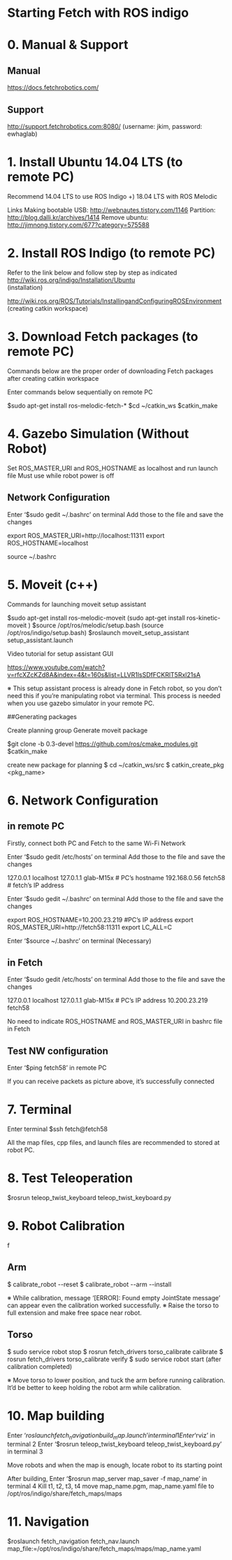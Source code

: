 Starting Fetch with ROS indigo
======================

# 0. Manual & Support
## Manual

https://docs.fetchrobotics.com/

## Support
http://support.fetchrobotics.com:8080/ 
(username: jkim, password: ewhaglab)


# 1. Install Ubuntu 14.04 LTS  (to remote PC)

Recommend 14.04 LTS to use ROS Indigo
+) 18.04 LTS with ROS Melodic

Links
Making bootable USB: http://webnautes.tistory.com/1146
Partition: http://blog.dalli.kr/archives/1414
Remove ubuntu:  http://jimnong.tistory.com/677?category=575588


# 2. Install ROS Indigo (to remote PC)

Refer to the link below and follow step by step as indicated
http://wiki.ros.org/indigo/Installation/Ubuntu    
     (installation)

http://wiki.ros.org/ROS/Tutorials/InstallingandConfiguringROSEnvironment (creating catkin workspace)


# 3. Download Fetch packages (to remote PC)

Commands below are the proper order of downloading Fetch packages after creating catkin workspace

Enter commands below sequentially on remote PC

$sudo apt-get install ros-melodic-fetch-*
$cd ~/catkin_ws
$catkin_make 


# 4. Gazebo Simulation (Without Robot)

Set ROS_MASTER_URI and ROS_HOSTNAME as localhost and run launch file
Must use while robot power is off

## Network Configuration

Enter ‘$sudo gedit ~/.bashrc’ on terminal
Add those to the file and save the changes

export ROS_MASTER_URI=http://localhost:11311
export ROS_HOSTNAME=localhost


source ~/.bashrc


# 5. Moveit (c++)

Commands for launching moveit setup assistant


$sudo apt-get install ros-melodic-moveit (sudo apt-get install ros-kinetic-moveit )
$source /opt/ros/melodic/setup.bash (source /opt/ros/indigo/setup.bash)
$roslaunch moveit_setup_assistant setup_assistant.launch





Video tutorial for setup assistant GUI

https://www.youtube.com/watch?v=rfcXZcKZd8A&index=4&t=160s&list=LLVR1lsSDfFCKRlT5Rxl21sA



※ This setup assistant process is already done in Fetch robot, so you don’t need this if you’re manipulating robot via terminal. This process is needed when you use gazebo simulator in your remote PC. 

##Generating packages

Create planning group
Generate moveit package


$git clone -b 0.3-devel https://github.com/ros/cmake_modules.git 
$catkin_make 



create new package for planning
$ cd ~/catkin_ws/src
$ catkin_create_pkg <pkg_name> <dependency>


# 6. Network Configuration 

## in remote PC

Firstly, connect both PC and Fetch to the same Wi-Fi Network

Enter ‘$sudo gedit /etc/hosts’ on terminal
Add those to the file and save the changes 

127.0.0.1        localhost
127.0.1.1        glab-M15x         # PC’s hostname
192.168.0.56    fetch58         # fetch’s IP address

Enter ‘$sudo gedit ~/.bashrc’ on terminal
Add those to the file and save the changes


export ROS_HOSTNAME=10.200.23.219         #PC’s IP address
export ROS_MASTER_URI=http://fetch58:11311
export LC_ALL=C


Enter ‘$source ~/.bashrc’ on terminal (Necessary) 


## in Fetch


Enter ‘$sudo gedit /etc/hosts’ on terminal
Add those to the file and save the changes

127.0.0.1            localhost
127.0.1.1            glab-M15x    # PC’s IP address
10.200.23.219        fetch58



No need to indicate ROS_HOSTNAME and ROS_MASTER_URI in bashrc file in Fetch 


## Test NW configuration

Enter ‘$ping fetch58’ in remote PC






If you can receive packets as picture above, it’s successfully connected 

# 7. Terminal

Enter terminal
$ssh fetch@fetch58


All the map files, cpp files, and launch files are recommended to stored at robot PC.

# 8. Test Teleoperation

$rosrun teleop_twist_keyboard teleop_twist_keyboard.py

# 9. Robot Calibration
f
## Arm
$ calibrate_robot --reset
$ calibrate_robot --arm --install

※ While calibration, message ‘[ERROR]: Found empty JointState message’  can appear even the calibration worked successfully.
※ Raise the torso to full extension and make free space near robot.

## Torso
$ sudo service robot stop
$ rosrun fetch_drivers torso_calibrate calibrate
$ rosrun fetch_drivers torso_calibrate verify
$ sudo service robot start (after calibration completed)

※ Move torso to lower position, and tuck the arm before running calibration. It’d be better to keep holding the robot arm while calibration. 


# 10. Map building

Enter ‘$roslaunch fetch_navigation build_map.launch’ in terminal 1
Enter ‘$rviz’ in terminal 2 
Enter ‘$rosrun teleop_twist_keyboard teleop_twist_keyboard.py’ in terminal 3

Move robots and when the map is enough, locate robot to its starting point

After building, 
Enter ‘$rosrun map_server map_saver -f map_name’ in terminal 4
Kill t1, t2, t3, t4
move map_name.pgm, map_name.yaml file to /opt/ros/indigo/share/fetch_maps/maps


# 11. Navigation

$roslaunch fetch_navigation fetch_nav.launch map_file:=/opt/ros/indigo/share/fetch_maps/maps/map_name.yaml



